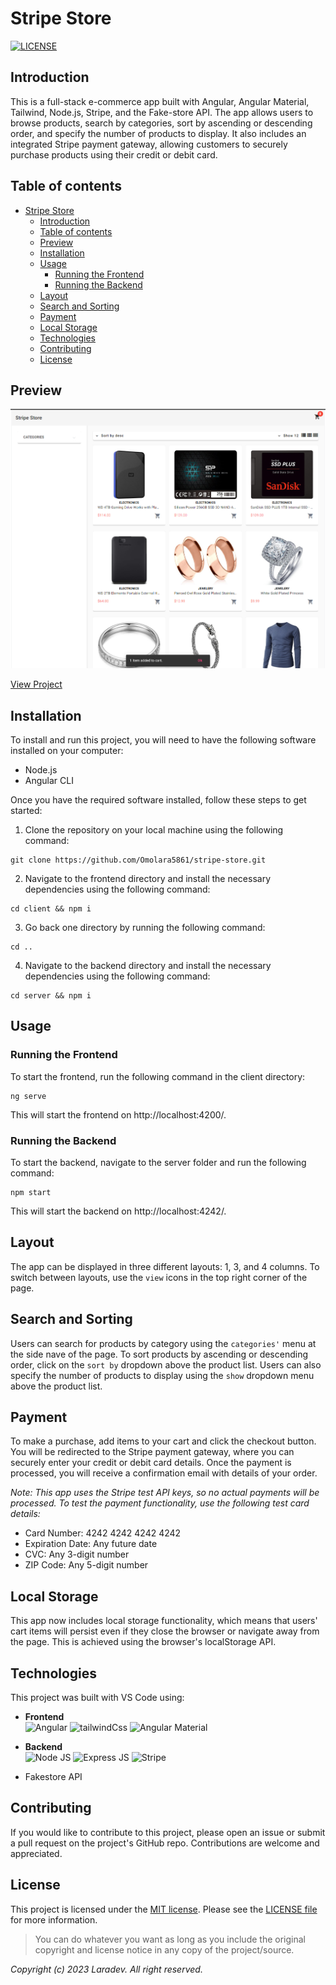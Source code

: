 # Stripe Store

[![LICENSE](https://img.shields.io/badge/License-MIT-yellow.svg?style=flat-square)](https://opensource.org/licenses/MIT)

## Introduction
This is a full-stack e-commerce app built with Angular, Angular Material, Tailwind, Node.js, Stripe, and the Fake-store API. The app allows users to browse products, search by categories, sort by ascending or descending order, and specify the number of products to display. It also includes an integrated Stripe payment gateway, allowing customers to securely purchase products using their credit or debit card.


## Table of contents
- [Stripe Store](#stripe-store)
  - [Introduction](#introduction)
  - [Table of contents](#table-of-contents)
  - [Preview](#preview)
  - [Installation](#installation)
  - [Usage](#usage)
    - [Running the Frontend](#running-the-frontend)
    - [Running the Backend](#running-the-backend)
  - [Layout](#layout)
  - [Search and Sorting](#search-and-sorting)
  - [Payment](#payment)
  - [Local Storage](#local-storage)
  - [Technologies](#technologies)
  - [Contributing](#contributing)
  - [License](#license)

## Preview

![The homepage that shows where users can add product to cart](/client/src/assets/preview.png "Project Homepage")


[View Project](https://stripestore.vercel.app "Live link")

## Installation
To install and run this project, you will need to have the following software installed on your computer:

- Node.js
- Angular CLI

Once you have the required software installed, follow these steps to get started:

1. Clone the repository on your local machine using the following command:

```
git clone https://github.com/Omolara5861/stripe-store.git
```

2. Navigate to the frontend directory and install the necessary dependencies using the following command:

```
cd client && npm i
```

3. Go back one directory by running the following command:
```
cd ..
```

4. Navigate to the backend directory and install the necessary dependencies using the following command:

```
cd server && npm i
```

## Usage
### Running the Frontend

To start the frontend, run the following command in the client directory:
```
ng serve
```
This will start the frontend on http://localhost:4200/.

### Running the Backend

To start the backend, navigate to the server folder and run the following command:

```
npm start
```

This will start the backend on http://localhost:4242/.

## Layout
The app can be displayed in three different layouts: 1, 3, and 4 columns. To switch between layouts, use the `view` icons in the top right corner of the page.

## Search and Sorting
Users can search for products by category using the `categories'` menu at the side nave of the page. To sort products by ascending or descending order, click on the `sort by` dropdown above the product list. Users can also specify the number of products to display using the `show` dropdown menu above the product list.

## Payment
To make a purchase, add items to your cart and click the checkout button. You will be redirected to the Stripe payment gateway, where you can securely enter your credit or debit card details. Once the payment is processed, you will receive a confirmation email with details of your order.

*Note: This app uses the Stripe test API keys, so no actual payments will be processed. To test the payment functionality, use the following test card details:*

- Card Number: 4242 4242 4242 4242
- Expiration Date: Any future date
- CVC: Any 3-digit number
- ZIP Code: Any 5-digit number

## Local Storage
This app now includes local storage functionality, which means that users' cart items will persist even if they close the browser or navigate away from the page. This is achieved using the browser's localStorage API.

## Technologies
This project was built with VS Code using:
* __Frontend__<br/>
      ![Angular](https://img.shields.io/badge/angular-%23E34F26.svg?style=for-the-badge&logo=angular&logoColor=white)
      ![tailwindCss](https://img.shields.io/badge/tailwindCss-%231572B6.svg?style=for-the-badge&logo=tailwindCss&logoColor=white)
      ![Angular Material](https://img.shields.io/badge/angular_material-%23323330.svg?style=for-the-badge&logo=angular&logoColor=%23F7DF1E)

* __Backend__<br/>
        ![Node JS](https://img.shields.io/badge/node.js-3670A0?style=for-the-badge&logo=node.js&logoColor=ffdd54)
        ![Express JS](https://img.shields.io/badge/express_js-%23092E20.svg?style=for-the-badge&logo=express&logoColor=white)
        ![Stripe](https://img.shields.io/badge/stripe-%23092E20.svg?style=for-the-badge&logo=stripe&logoColor=white)
- Fakestore API

## Contributing
If you would like to contribute to this project, please open an issue or submit a pull request on the project's GitHub repo. Contributions are welcome and appreciated.

## License
This project is licensed under the
[MIT license](https://opensource.org/licenses/MIT).
Please see the [LICENSE file](LICENSE.md) for more information.

> You can do whatever you want as long as you include the original copyright and
> license notice in any copy of the project/source.


*Copyright (c) 2023 Laradev. All right reserved.*